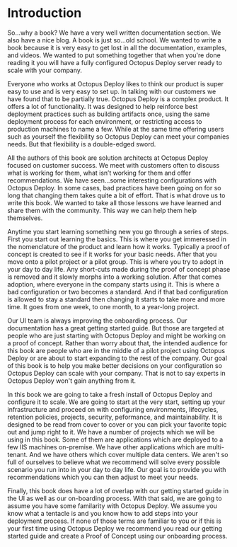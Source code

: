 # Introduction

So...why a book?  We have a very well written documentation section.  We also have a nice blog.  A book is just so...old school.  We wanted to write a book because it is very easy to get lost in all the documentation, examples, and videos.  We wanted to put something together that when you're done reading it you will have a fully configured Octopus Deploy server ready to scale with your company.

Everyone who works at Octopus Deploy likes to think our product is super easy to use and is very easy to set up.  In talking with our customers we have found that to be partially true.  Octopus Deploy is a complex product.  It offers a lot of functionality.  It was designed to help reinforce best deployment practices such as building artifacts once, using the same deployment process for each environment, or restricting access to production machines to name a few.  While at the same time offering users such as yourself the flexibility so Octopus Deploy can meet your companies needs.  But that flexibility is a double-edged sword.  

All the authors of this book are solution architects at Octopus Deploy focused on customer success.  We meet with customers often to discuss what is working for them, what isn’t working for them and offer recommendations.  We have seen...some interesting configurations with Octopus Deploy.  In some cases, bad practices have been going on for so long that changing them takes quite a bit of effort.  That is what drove us to write this book.  We wanted to take all those lessons we have learned and share them with the community.  This way we can help them help themselves.

Anytime you start learning something new you go through a series of steps.  First you start out learning the basics.  This is where you get immeressed in the nomenclature of the product and learn how it works.  Typically a proof of concept is created to see if it works for your basic needs.  After that you move onto a pilot project or a pilot group.  This is where you try to adopt in your day to day life.  Any short-cuts made during the proof of concept phase is removed and it slowly morphs into a working solution.  After that comes adoption, where everyone in the company starts using it.  This is where a bad configuration or two becomes a standard.  And if that bad configuration is allowed to stay a standard then changing it starts to take more and more time.  It goes from one week, to one month, to a year-long project.  

Our UI team is always improving the onboarding process.  Our documentation has a great getting started guide.  But those are targeted at people who are just starting with Octopus Deploy and might be working on a proof of concept.  Rather than worry about that, the intended audience for this book are people who are in the middle of a pilot project using Octopus Deploy or are about to start expanding to the rest of the company.  Our goal of this book is to help you make better decisions on your configuration so Octopus Deploy can scale with your company.  That is not to say experts in Octopus Deploy won't gain anything from it.  

In this book we are going to take a fresh install of Octopus Deploy and configure it to scale.  We are going to start at the very start, setting up your infrastructure and proceed on with configuring environments, lifecycles, retention policies, projects, security, peformance, and maintainability.  It is designed to be read from cover to cover or you can pick your favorite topic out and jump right to it.  We have a number of projects which we will be using in this book.  Some of them are applications which are deployed to a few IIS machines on-premise.  We have other applications which are multi-tenant.  And we have others which cover multiple data centers.  We aren't so full of ourselves to believe what we recommend will solve every possible scenario you run into in your day to day life.  Our goal is to provide you with recommendations which you can then adjust to meet your needs.

Finally, this book does have a lot of overlap with our getting started guide in the UI as well as our on-boarding process.  With that said, we are going to assume you have some familarity with Octopus Deploy.  We assume you know what a tentacle is and you know how to add steps into your deployment process.  If none of those terms are familiar to you or if this is your first time using Octopus Deploy we recommend you read our getting started guide and create a Proof of Concept using our onboarding process.